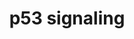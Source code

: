 ---
annotations:
- id: PW:0000718
  parent: regulatory pathway
  type: Pathway Ontology
  value: p53 signaling pathway
authors:
- Lindarieswijk
- MaintBot
- Egonw
- Jmelius
- Fehrhart
citedin:
- link: PMC9080156
  title: Small RNA sequencing and bioinformatics analysis of RAW264.7-derived exosomes
    after Mycobacterium Bovis Bacillus Calmette-Guérin infection (2022)
- link: PMC6657571
  title: Quizalofop-p-Ethyl Induces Adipogenesis in 3T3-L1 Adipocytes (2019)
- link: 10.15252/embr.202153083
  title: Reprogramming of glucocorticoid receptor function by hypoxia (2021)
description: http://www.kegg.jp/ (mmu04115)  p53 activation is induced by a number
  of stress signals, including DNA damage, oxidative stress and activated oncogenes.
  The p53 protein is employed as a transcriptional activator of p53-regulated genes.
  This results in three major outputs; cell cycle arrest, cellular senescence or apoptosis.
  Other p53-regulated gene functions communicate with adjacent cells, repair the damaged
  DNA or set up positive and negative feedback loops that enhance or attenuate the
  functions of the p53 protein and integrate these stress responses with other signal
  transduction pathways.
last-edited: 2016-08-01
organisms:
- Mus musculus
redirect_from:
- /index.php/Pathway:WP2902
- /instance/WP2902
- /instance/WP2902_r88290
revision: r88290
schema-jsonld:
- '@context': https://schema.org/
  '@id': https://wikipathways.github.io/pathways/WP2902.html
  '@type': Dataset
  creator:
    '@type': Organization
    name: WikiPathways
  description: http://www.kegg.jp/ (mmu04115)  p53 activation is induced by a number
    of stress signals, including DNA damage, oxidative stress and activated oncogenes.
    The p53 protein is employed as a transcriptional activator of p53-regulated genes.
    This results in three major outputs; cell cycle arrest, cellular senescence or
    apoptosis. Other p53-regulated gene functions communicate with adjacent cells,
    repair the damaged DNA or set up positive and negative feedback loops that enhance
    or attenuate the functions of the p53 protein and integrate these stress responses
    with other signal transduction pathways.
  keywords:
  - Apaf1
  - Atm
  - Atr
  - Bai1
  - Bax
  - Bbc3
  - Bid
  - Casp3
  - Casp8
  - Casp9
  - Ccnb1
  - Ccnb2
  - Ccnb3
  - Ccnd1
  - Ccnd2
  - Ccnd3
  - Ccne1
  - Ccne2
  - Ccng1
  - Ccng2
  - Cd82
  - Cdk1
  - Cdk2
  - Cdk4
  - Cdk6
  - Cdkn1a
  - Cdkn2a
  - Chek1
  - Chek2
  - Cycs
  - Cyct
  - Ddb2
  - Ei24
  - Fas
  - Gadd45a
  - Gadd45b
  - Gadd45g
  - Gm5593
  - Gtse1
  - Igf1
  - Igfbp3
  - Mdm2
  - Mdm4
  - Perp
  - Pidd1
  - Pmaip1
  - Ppm1d
  - Pten
  - Rchy1
  - Rfwd2
  - Rprm
  - Rrm2
  - Rrm2b
  - Serpinb5
  - Serpine1
  - Sesn1
  - Sesn2
  - Sesn3
  - Sfn
  - Shisa5
  - Siah1a
  - Siah1b
  - Steap3
  - Thbs1
  - Trp53
  - Trp73
  - Tsc2
  - Zmat3
  - mmu-let-7b-5p
  - mmu-miR-103a-3p
  - mmu-miR-122-5p
  - mmu-miR-124-3p
  - mmu-miR-145a-5p
  - mmu-miR-149-5p
  - mmu-miR-15a-5p
  - mmu-miR-16-5p
  - mmu-miR-17-5p
  - mmu-miR-181a-5p
  - mmu-miR-181b-5p
  - mmu-miR-18a-5p
  - mmu-miR-195a-5p
  - mmu-miR-19b-3p
  - mmu-miR-1a-3p
  - mmu-miR-20a-5p
  - mmu-miR-21-5p
  - mmu-miR-216a-5p
  - mmu-miR-217-5p
  - mmu-miR-21a-5p
  - mmu-miR-223-3p
  - mmu-miR-24-3p
  - mmu-miR-291a-3p
  - mmu-miR-291b-3p
  - mmu-miR-294-3p
  - mmu-miR-295-3p
  - mmu-miR-297a-5p
  - mmu-miR-29b-3p
  - mmu-miR-301b-3p
  - mmu-miR-302d-3p
  - mmu-miR-30e-5p
  - mmu-miR-340-5p
  - mmu-miR-34b-5p
  - mmu-miR-362-5p
  - mmu-miR-425-5p
  - mmu-miR-449a-5p
  - mmu-miR-486-5p
  - mmu-miR-503-5p
  - mmu-miR-758-3p
  - mmu-miR-7b-5p
  - mmu-miR-9-5p
  license: CC0
  name: p53 signaling
seo: CreativeWork
title: p53 signaling
wpid: WP2902
---